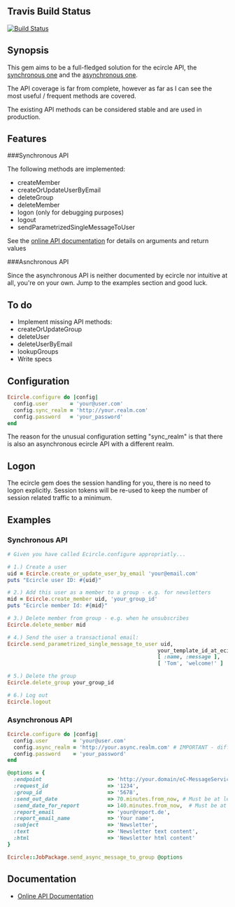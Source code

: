 Travis Build Status
-------------

[![Build Status](https://secure.travis-ci.org/troessner/ecircle.png)](http://travis-ci.org/troessner/ecircle)

Synopsis
-------------

This gem aims to be a full-fledged solution for the ecircle API, the [synchronous one](http://webservices.ecircle-ag.com/soap/javadoc/com/ecircleag/webservices/EcMApi.html) and the [asynchronous one](http://developer.ecircle-ag.com/apiwiki/wiki/AsynchronousAPI).

The API coverage is far from complete, however as far as I can see the most useful / frequent methods are covered.

The existing API methods can be considered stable and are used in production.

Features
-------------

###Synchronous API

The following methods are implemented:

* createMember
* createOrUpdateUserByEmail
* deleteGroup
* deleteMember
* logon (only for debugging purposes)
* logout
* sendParametrizedSingleMessageToUser

See the [online API documentation](http://rubydoc.info/github/troessner/ecircle/master/frames) for details on arguments and return values

###Asnchronous API

Since the asynchronous API is neither documented by ecircle nor intuitive at all, you're on your own. Jump to the examples section and good luck.

To do
-------------

* Implement missing API methods:
 * createOrUpdateGroup
 * deleteUser
 * deleteUserByEmail
 * lookupGroups
* Write specs

Configuration
-------------

```Ruby
Ecircle.configure do |config|
  config.user       = 'your@user.com'
  config.sync_realm = 'http://your.realm.com'
  config.password   = 'your_password'
end
```

The reason for the unusual configuration setting "sync_realm" is that there is also an asynchronous ecircle API with a different realm.

Logon
-------------

The ecircle gem does the session handling for you, there is no need to logon explicitly.
Session tokens will be re-used to keep the number of session related traffic to a minimum.


Examples
-------------

### Synchronous API

```Ruby
# Given you have called Ecircle.configure appropriatly...

# 1.) Create a user
uid = Ecircle.create_or_update_user_by_email 'your@email.com'
puts "Ecircle user ID: #{uid}"

# 2.) Add this user as a member to a group - e.g. for newsletters
mid = Ecircle.create_member uid, 'your_group_id'
puts "Ecircle member Id: #{mid}"

# 3.) Delete member from group - e.g. when he unsubscribes
Ecircle.delete_member mid

# 4.) Send the user a transactional email:
Ecircle.send_parametrized_single_message_to_user uid,
                                                your_template_id_at_ecircle,
                                                [ :name, :message ],
                                                [ 'Tom', 'welcome!' ]

# 5.) Delete the group
Ecircle.delete_group your_group_id

# 6.) Log out
Ecircle.logout

```
### Asynchronous API

```Ruby
Ecircle.configure do |config|
  config.user        = 'your@user.com'
  config.async_realm = 'http://your.async.realm.com' # IMPORTANT - different realm.
  config.password    = 'your_password'
end

@options = {
  :endpoint                     => 'http://your.domain/eC-MessageService',
  :request_id                   => '1234',
  :group_id                     => '5678',
  :send_out_date                => 70.minutes.from_now, # Must be at least one hour in the future!
  :send_date_for_report         => 140.minutes.from_now,  # Must be at least one hour in the future *after* dispatching!
  :report_email                 => 'your@report.de',
  :report_email_name            => 'Your name',
  :subject                      => 'Newsletter',
  :text                         => 'Newsletter text content',
  :html                         => 'Newsletter html content'
}

Ecircle::JobPackage.send_async_message_to_group @options
```

Documentation
-------------

* [Online API Documentation](http://rubydoc.info/github/troessner/ecircle/master/frames)
